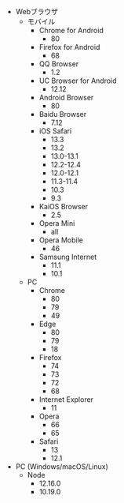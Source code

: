 * Webブラウザ
  * モバイル
    * Chrome for Android
      * 80
    * Firefox for Android
      * 68
    * QQ Browser
      * 1.2
    * UC Browser for Android
      * 12.12
    * Android Browser
      * 80
    * Baidu Browser
      * 7.12
    * iOS Safari
      * 13.3
      * 13.2
      * 13.0-13.1
      * 12.2-12.4
      * 12.0-12.1
      * 11.3-11.4
      * 10.3
      * 9.3
    * KaiOS Browser
      * 2.5
    * Opera Mini
      * all
    * Opera Mobile
      * 46
    * Samsung Internet
      * 11.1
      * 10.1
  * PC
    * Chrome
      * 80
      * 79
      * 49
    * Edge
      * 80
      * 79
      * 18
    * Firefox
      * 74
      * 73
      * 72
      * 68
    * Internet Explorer
      * 11
    * Opera
      * 66
      * 65
    * Safari
      * 13
      * 12.1
* PC (Windows/macOS/Linux)
  * Node
    * 12.16.0
    * 10.19.0